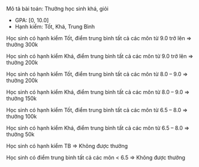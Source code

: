 Mô tả bài toán: Thưởng học sinh khá, giỏi
-	GPA: [0, 10.0]
-	Hạnh kiểm: Tốt, Khá, Trung Bình

Học sinh có hạnh kiểm Tốt, điểm trung bình tất cả các môn từ 9.0 trở lên 
=> thưởng 300k

Học sinh có hạnh kiểm Khá, điểm trung bình tất cả các môn từ 9.0 trở lên 
=> thưởng 200k

Học sinh có hạnh kiểm Tốt, điểm trung bình tất cả các môn từ 8.0 – 9.0 
=> thưởng 200k

Học sinh có hạnh kiểm Khá, điểm trung bình tất cả các môn từ 8.0 – 9.0 
=> thưởng 150k

Học sinh có hạnh kiểm Tốt, điểm trung bình tất cả các môn từ 6.5 – 8.0 
=> thưởng 100k

Học sinh có hạnh kiểm Khá, điểm trung bình tất cả các môn từ 6.5 – 8.0 
=> thưởng 50k

Học sinh có hạnh kiểm TB => Không được thưởng

Học sinh có điểm trung bình tất cả các môn < 6.5 => Không được thưởng


